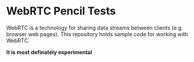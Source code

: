 # WebRTC Pencil Tests

WebRTC is a technology for sharing data streams between clients (e.g. browser web pages). This
repository holds sample code for working with WebRTC.

**It is most definately experimental**
